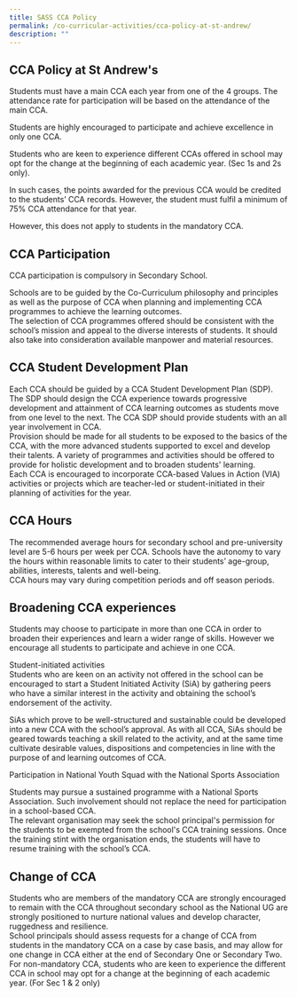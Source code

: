 ```yaml
---
title: SASS CCA Policy
permalink: /co-curricular-activities/cca-policy-at-st-andrew/
description: ""
---
```


## CCA Policy at St Andrew's


Students must have a main CCA each year from one of the 4 groups. The attendance rate for participation will be based on the attendance of the main CCA.  
  
Students are highly encouraged to participate and achieve excellence in only one CCA.  
  
Students who are keen to experience different CCAs offered in school may opt for the change at the beginning of each academic year. (Sec 1s and 2s only).   
  
In such cases, the points awarded for the previous CCA would be credited to the students’ CCA records. However, the student must fulfil a minimum of 75% CCA attendance for that year.   
  
However, this does not apply to students in the mandatory CCA.

CCA Participation
-----------------

CCA participation is compulsory in Secondary School.  
  
Schools are to be guided by the Co-Curriculum philosophy and principles as well as the purpose of CCA when planning and implementing CCA programmes to achieve the learning outcomes.   
The selection of CCA programmes offered should be consistent with the school’s mission and appeal to the diverse interests of students. It should also take into consideration available manpower and material resources.   
  

CCA Student Development Plan
----------------------------

Each CCA should be guided by a CCA Student Development Plan (SDP). The SDP should design the CCA experience towards progressive development and attainment of CCA learning outcomes as students move from one level to the next. The CCA SDP should provide students with an all year involvement in CCA.   
Provision should be made for all students to be exposed to the basics of the CCA, with the more advanced students supported to excel and develop their talents. A variety of programmes and activities should be offered to provide for holistic development and to broaden students' learning.   
Each CCA is encouraged to incorporate CCA-based Values in Action (VIA) activities or projects which are teacher-led or student-initiated in their planning of activities for the year.   

CCA Hours
---------

The recommended average hours for secondary school and pre-university level are 5-6 hours per week per CCA. Schools have the autonomy to vary the hours within reasonable limits to cater to their students’ age-group, abilities, interests, talents and well-being.   
CCA hours may vary during competition periods and off season periods.  
  

Broadening CCA experiences
--------------------------

Students may choose to participate in more than one CCA in order to broaden their experiences and learn a wider range of skills. However we encourage all students to participate and achieve in one CCA.  
  
Student-initiated activities  
Students who are keen on an activity not offered in the school can be encouraged to start a Student Initiated Activity (SiA) by gathering peers who have a similar interest in the activity and obtaining the school’s endorsement of the activity.  
  
SiAs which prove to be well-structured and sustainable could be developed into a new CCA with the school’s approval. As with all CCA, SiAs should be geared towards teaching a skill related to the activity, and at the same time cultivate desirable values, dispositions and competencies in line with the purpose of and learning outcomes of CCA.   

  
Participation in National Youth Squad with the National Sports Association  
  
Students may pursue a sustained programme with a National Sports Association. Such involvement should not replace the need for participation in a school-based CCA.   
The relevant organisation may seek the school principal's permission for the students to be exempted from the school's CCA training sessions. Once the training stint with the organisation ends, the students will have to resume training with the school’s CCA.   
  

Change of CCA
-------------

Students who are members of the mandatory CCA are strongly encouraged to remain with the CCA throughout secondary school as the National UG are strongly positioned to nurture national values and develop character, ruggedness and resilience.   
School principals should assess requests for a change of CCA from students in the mandatory CCA on a case by case basis, and may allow for one change in CCA either at the end of Secondary One or Secondary Two.   
For non-mandatory CCA, students who are keen to experience the different CCA in school may opt for a change at the beginning of each academic year. (For Sec 1 & 2 only)